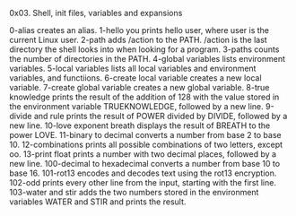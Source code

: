 0x03. Shell, init files, variables and expansions

0-alias creates an alias.
1-hello you prints hello user, where user is the current Linux user.
2-path adds /action to the PATH. /action is the last directory the shell looks into when looking for a program.
3-paths counts the number of directories in the PATH.
4-global variables lists environment variables.
5-local variables lists all local variables and environment variables, and functiions.
6-create local variable creates a new local variable.
7-create global variable creates a new global variable.
8-true knowledge prints the result of the addition of 128 with the value stored in the environment variable TRUEKNOWLEDGE, followed by a new line.
9-divide and rule prints the result of POWER divided by DIVIDE, followed by a new line.
10-love exponent breath displays the result of BREATH to the power LOVE.
11-binary to decimal converts a number from base 2 to base 10.
12-combinations prints all possible combinations of two letters, except oo.
13-print float prints a number with two decimal places, followed by a new line.
100-decimal to hexadecimal converts a number from base 10 to base 16.
101-rot13 encodes and decodes text using the rot13 encryption.
102-odd prints every other line from the input, starting with the first line.
103-water and stir adds the two numbers stored in the environment variables WATER and STIR and prints the result.
